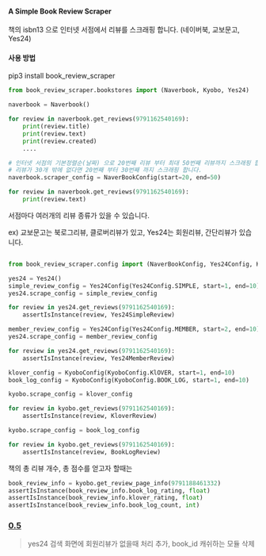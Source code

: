 #### A Simple Book Review Scraper

책의 isbn13 으로 인터넷 서점에서 리뷰를 스크래핑 합니다. (네이버북, 교보문고, Yes24)

#### 사용 방법

pip3 install book_review_scraper

```python
from book_review_scraper.bookstores import (Naverbook, Kyobo, Yes24)

naverbook = Naverbook()

for review in naverbook.get_reviews(9791162540169):
    print(review.title)
    print(review.text)
    print(review.created)
    ....

# 인터넷 서점의 기본정렬순(날짜) 으로 20번째 리뷰 부터 최대 50번째 리뷰까지 스크래핑 합니다.
# 리뷰가 30개 밖에 없다면 20번째 부터 30번째 까지 스크래핑 합니다.
naverbook.scraper_config = NaverBookConfig(start=20, end=50)

for review in naverbook.get_reviews(9791162540169):
    print(review.text)
```

서점마다 여러개의 리뷰 종류가 있을 수 있습니다.

ex) 교보문고는 북로그리뷰, 클로버리뷰가 있고, Yes24는 회원리뷰, 간단리뷰가 있습니다.

```python

from book_review_scraper.config import (NaverBookConfig, Yes24Config, KyoboConfig)

yes24 = Yes24()
simple_review_config = Yes24Config(Yes24Config.SIMPLE, start=1, end=10)
yes24.scrape_config = simple_review_config

for review in yes24.get_reviews(9791162540169):
    assertIsInstance(review, Yes24SimpleReview)

member_review_config = Yes24Config(Yes24Config.MEMBER, start=2, end=10)
yes24.scrape_config = member_review_config

for review in yes24.get_reviews(9791162540169):
    assertIsInstance(review, Yes24MemberReview)

klover_config = KyoboConfig(KyoboConfig.KlOVER, start=1, end=10)
book_log_config = KyoboConfig(KyoboConfig.BOOK_LOG, start=1, end=10)

kyobo.scrape_config = klover_config

for review in kyobo.get_reviews(9791162540169):
    assertIsInstance(review, KloverReview)

kyobo.scrape_config = book_log_config

for review in kyobo.get_reviews(9791162540169):
    assertIsInstance(review, BookLogReview)
```

책의 총 리뷰 개수, 총 점수를 얻고자 할때는

```python
book_review_info = kyobo.get_review_page_info(9791188461332)
assertIsInstance(book_review_info.book_log_rating, float)
assertIsInstance(book_review_info.klover_rating, float)
assertIsInstance(book_review_info.book_log_count, int)
```


### [0.5](https://github.com/bookbookscsc/scraper/commit/4888aae1ade7c77c9b4df3e8830dd264f32101ad)
> yes24 검색 화면에 회원리뷰가 없을때 처리 추가, book_id 캐쉬하는 모듈 삭제
